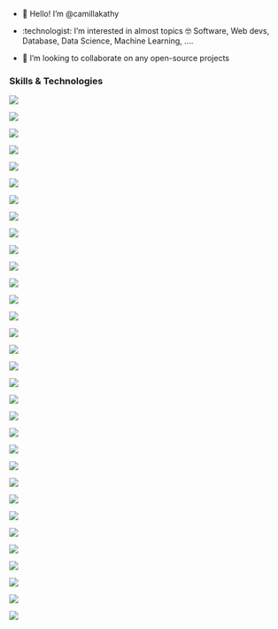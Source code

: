 - 👋 Hello! I’m @camillakathy
- <p>:technologist: I’m interested in almost topics 🤓 Software, Web devs, Database, Data Science, Machine Learning, .... </p>
- 💞️ I’m looking to collaborate on any open-source projects
<h3>Skills & Technologies</h3>
<p align="left"> <img src="https://img.shields.io/badge/ChatGPT-74aa9c?style=for-the-badge&logo=openai&logoColor=white"/> </p>
<p align="left"> <img src="https://img.shields.io/badge/dialogflow-FF9800?style=for-the-badge&logo=dialogflow&logoColor=white"/> </p>
<p align="left"> <img src="https://img.shields.io/badge/Keras-FF0000?style=for-the-badge&logo=keras&logoColor=white"/> </p>
<p align="left"> <img src="https://img.shields.io/badge/PyTorch-EE4C2C?style=for-the-badge&logo=pytorch&logoColor=white"/> </p>
<p align="left"> <img src="https://img.shields.io/badge/TensorFlow-FF6F00?style=for-the-badge&logo=tensorflow&logoColor=white"/> </p>
<p align="left"> <img src="https://img.shields.io/badge/Google%20Gemini-8E75B2?style=for-the-badge&logo=googlegemini&logoColor=white"/> </p>
<p align="left"> <img src="https://img.shields.io/badge/Wordpress-21759B?style=for-the-badge&logo=wordpress&logoColor=white"/> </p>
<p align="left"> <img src="https://img.shields.io/badge/Amazon_AWS-FF9900?style=for-the-badge&logo=amazonaws&logoColor=white"/> </p>
<p align="left"> <img src="https://img.shields.io/badge/Cloudflare-F38020?style=for-the-badge&logo=Cloudflare&logoColor=white"/> </p>
<p align="left"> <img src="https://img.shields.io/badge/Oracle-F80000?style=for-the-badge&logo=oracle&logoColor=black"/> </p>
<p align="left"> <img src="https://img.shields.io/badge/MongoDB-4EA94B?style=for-the-badge&logo=mongodb&logoColor=white"/> </p>
<p align="left"> <img src="https://img.shields.io/badge/MySQL-005C84?style=for-the-badge&logo=mysql&logoColor=white"/> </p>
<p align="left"> <img src="https://img.shields.io/badge/Sqlite-003B57?style=for-the-badge&logo=sqlite&logoColor=white"/> </p>
<p align="left"> <img src="https://img.shields.io/badge/PostgreSQL-316192?style=for-the-badge&logo=postgresql&logoColor=white"/> </p>
<p align="left"> <img src="https://img.shields.io/badge/Pexels-05A081?style=for-the-badge&logo=pexels&logoColor=white"/> </p>
<p align="left"> <img src="https://img.shields.io/badge/Apache-D22128?style=for-the-badge&logo=Apache&logoColor=white"/> </p>
<p align="left"> <img src="https://img.shields.io/badge/firebase-ffca28?style=for-the-badge&logo=firebase&logoColor=black"/> </p>
<p align="left"> <img src="https://img.shields.io/badge/Node%20js-339933?style=for-the-badge&logo=nodedotjs&logoColor=white"/> </p>
<p align="left"> <img src="https://img.shields.io/badge/React-20232A?style=for-the-badge&logo=react&logoColor=61DAFB"/> </p>
<p align="left"> <img src="https://img.shields.io/badge/Shell_Script-121011?style=for-the-badge&logo=gnu-bash&logoColor=white"/> </p>
<p align="left"> <img src="https://img.shields.io/badge/C%2B%2B-00599C?style=for-the-badge&logo=c%2B%2B&logoColor=white"/> </p>
<p align="left"> <img src="https://img.shields.io/badge/C%23-239120?style=for-the-badge&logo=csharp&logoColor=white"/> </p>
<p align="left"> <img src="https://img.shields.io/badge/CSS3-1572B6?style=for-the-badge&logo=css3&logoColor=white"/> </p>
<p align="left"> <img src="https://img.shields.io/badge/HTML5-E34F26?style=for-the-badge&logo=html5&logoColor=white"/> </p>
<p align="left"> <img src="https://img.shields.io/badge/JavaScript-323330?style=for-the-badge&logo=javascript&logoColor=F7DF1E"/> </p>
<p align="left"> <img src="https://img.shields.io/badge/json-5E5C5C?style=for-the-badge&logo=json&logoColor=white"/> </p>
<p align="left"> <img src="https://img.shields.io/badge/PHP-777BB4?style=for-the-badge&logo=php&logoColor=white"/> </p>
<p align="left"> <img src="https://img.shields.io/badge/Python-FFD43B?style=for-the-badge&logo=python&logoColor=blue"/> </p>
<p align="left"> <img src="https://img.shields.io/badge/Rust-black?style=for-the-badge&logo=rust&logoColor=#E57324"/> </p>
<p align="left"> <img src="https://img.shields.io/badge/TensorFlow-FF6F00?style=for-the-badge&logo=TensorFlow&logoColor=white"/> </p>
<p align="left"> <img src="https://img.shields.io/badge/Pandas-2C2D72?style=for-the-badge&logo=pandas&logoColor=white"/> </p>
<p align="left"> <img src="https://img.shields.io/badge/Numpy-777BB4?style=for-the-badge&logo=numpy&logoColor=white"/> </p>

